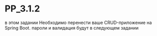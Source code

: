 # PP_3.1.2
в этом задании Необходимо перенести ваше CRUD-приложение на Spring Boot.
пароли и валидация будут в следующем задании

